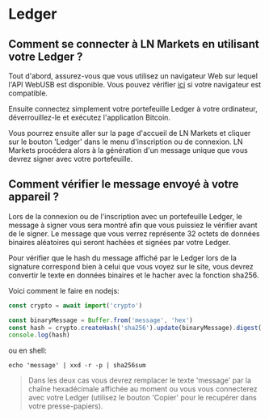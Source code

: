 # Ledger

## Comment se connecter à LN Markets en utilisant votre Ledger ?

Tout d'abord, assurez-vous que vous utilisez un navigateur Web sur lequel l'API
WebUSB est disponible. Vous pouvez vérifier
[ici](https://developer.mozilla.org/en-US/docs/Web/API/USB#browser_compatibility)
si votre navigateur est compatible.

Ensuite connectez simplement votre portefeuille Ledger à votre ordinateur,
déverrouillez-le et exécutez l'application Bitcoin.

Vous pourrez ensuite aller sur la page d'accueil de LN Markets et cliquer sur le
bouton 'Ledger' dans le menu d'inscription ou de connexion. LN Markets procédera
alors à la génération d'un message unique que vous devrez signer avec votre
portefeuille.

## Comment vérifier le message envoyé à votre appareil ?

Lors de la connexion ou de l'inscription avec un portefeuille Ledger, le message
à signer vous sera montré afin que vous puissiez le vérifier avant de le signer.
Le message que vous verrez représente 32 octets de données binaires aléatoires
qui seront hachées et signées par votre Ledger.

Pour vérifier que le hash du message affiché par le Ledger lors de la signature
correspond bien à celui que vous voyez sur le site, vous devrez convertir le
texte en données binaires et le hacher avec la fonction sha256.

Voici comment le faire en nodejs:

```js
const crypto = await import('crypto')

const binaryMessage = Buffer.from('message', 'hex')
const hash = crypto.createHash('sha256').update(binaryMessage).digest('hex')
console.log(hash)
```

ou en shell:

```shell
echo 'message' | xxd -r -p | sha256sum
```

> Dans les deux cas vous devrez remplacer le texte 'message' par la chaîne
> hexadécimale affichée au moment ou vous vous connecterez avec votre Ledger
> (utilisez le bouton 'Copier' pour le recupérer dans votre presse-papiers).
